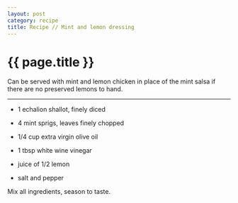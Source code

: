 ```yaml
---
layout: post
category: recipe
title: Recipe // Mint and lemon dressing
---
```


{{ page.title }}
================


Can be served with mint and lemon chicken in place of the mint salsa if there are no preserved lemons to hand.

---

- 1 echalion shallot, finely diced

- 4 mint sprigs, leaves finely chopped

- 1/4 cup extra virgin olive oil

- 1 tbsp white wine vinegar

- juice of 1/2 lemon

- salt and pepper

Mix all ingredients, season to taste.